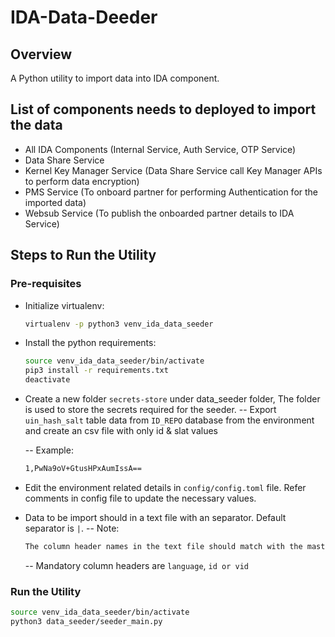 # IDA-Data-Deeder
## Overview
A Python utility to import data into IDA component.

## List of components needs to deployed to import the data
- All IDA Components (Internal Service, Auth Service, OTP Service)
- Data Share Service
- Kernel Key Manager Service (Data Share Service call Key Manager APIs to perform data encryption)
- PMS Service (To onboard partner for performing Authentication for the imported data)
- Websub Service (To publish the onboarded partner details to IDA Service) 


## Steps to Run the Utility 

### Pre-requisites

- Initialize virtualenv:
    ```sh
    virtualenv -p python3 venv_ida_data_seeder
    ```

- Install the python requirements:
    ```sh
    source venv_ida_data_seeder/bin/activate
    pip3 install -r requirements.txt
    deactivate
    ```
- Create a new folder `secrets-store` under data_seeder folder, The folder is used to store the secrets required for the seeder.
	-- Export `uin_hash_salt` table data from `ID_REPO` database from the environment and create an csv file with only id & slat values
	
	-- Example:
	```sh
    1,PwNa9oV+GtusHPxAumIssA== 
    ```
		
- Edit the environment related details in `config/config.toml` file. Refer comments in config file to update the necessary values.

- Data to be import should in a text file with an separator. Default separator is `|`. 
	-- Note:
	```sh
	The column header names in the text file should match with the master id schema field names. 
	```
	-- Mandatory column headers are `language`, `id or vid` 
		

### Run the Utility
```sh
source venv_ida_data_seeder/bin/activate
python3 data_seeder/seeder_main.py
```
